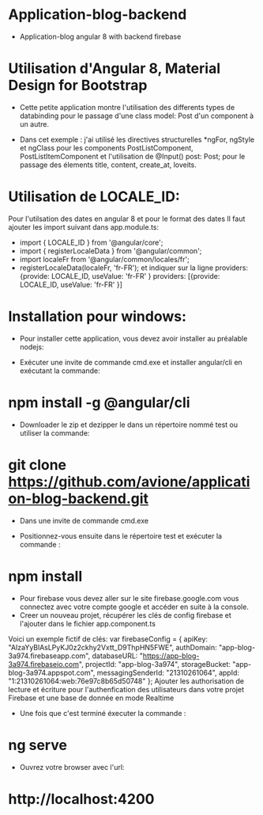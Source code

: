 # Application-blog-backend
* Application-blog angular 8 with backend firebase
# Utilisation d'Angular 8, Material Design for Bootstrap 

* Cette petite application montre l'utilisation des differents types de databinding pour le passage d'une class model: Post d'un component à un autre.

* Dans cet exemple : j'ai utilisé les directives structurelles *ngFor, ngStyle et ngClass  pour les components  PostListComponent,  PostListItemComponent et l'utilisation de @Input()  post: Post; pour le passage des élements title, content, create_at, loveits.

# Utilisation de LOCALE_ID: 
Pour l'utilsation des dates en angular 8 et pour le format des dates
Il faut ajouter les import suivant dans app.module.ts:
- import { LOCALE_ID } from '@angular/core';
- import { registerLocaleData } from '@angular/common';
- import localeFr from '@angular/common/locales/fr';
- registerLocaleData(localeFr, 'fr-FR');
et indiquer sur la ligne providers: {provide: LOCALE_ID, useValue: 'fr-FR' }
providers: [{provide: LOCALE_ID, useValue: 'fr-FR' }]


# Installation pour windows:

* Pour installer cette application, vous devez avoir installer au préalable nodejs:

- Exécuter une invite de commande cmd.exe et installer angular/cli en exécutant la commande:
#		npm install -g @angular/cli

- Downloader le zip et dezipper le dans un répertoire nommé test ou utiliser la commande: 
#		git clone https://github.com/avione/application-blog-backend.git 
- Dans une invite de commande cmd.exe 

- Positionnez-vous ensuite dans le répertoire test et exécuter la commande : 
#		npm install

- Pour firebase vous devez aller sur le site firebase.google.com vous connectez avec votre compte google et accéder en suite à la console.
- Creer un nouveau projet, récupérer les clés de config firebase et l'ajouter dans le fichier app.component.ts

Voici un exemple fictif de clés:
var firebaseConfig = {
    apiKey: "AIzaYyBlAsLPyKJ0z2ckhy2Vxtt_D9ThpHN5FWE",
    authDomain: "app-blog-3a974.firebaseapp.com",
    databaseURL: "https://app-blog-3a974.firebaseio.com",
    projectId: "app-blog-3a974",
    storageBucket: "app-blog-3a974.appspot.com",
    messagingSenderId: "21310261064",
    appId: "1:21310261064:web:76e97c8b65d50748"
 };
 Ajouter les authorisation de lecture et écriture pour l'authenfication des utilisateurs dans votre projet Firebase et une base de donnée en mode Realtime

- Une fois que c'est terminé éxecuter la commande : 
#		ng serve
- Ouvrez votre browser avec l'url:
#		http://localhost:4200
